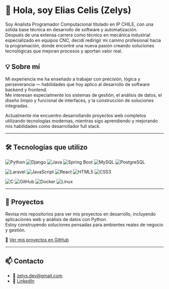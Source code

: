 # 👋 Hola, soy Elias Celis (Zelys)

Soy Analista Programador Computacional titulado en IP CHILE, con una sólida base técnica en desarrollo de software y automatización.  
Después de una extensa carrera como técnico en mecánica industrial especializado en equipos CNC, decidí redirigir mi camino profesional hacia la programación, donde encontré una nueva pasión creando soluciones tecnológicas que mejoran procesos y aportan valor real.

## 💡 Sobre mí

Mi experiencia me ha enseñado a trabajar con precisión, lógica y perseverancia — habilidades que hoy aplico al desarrollo de software backend y frontend.  
Me interesan especialmente los sistemas de gestión, el análisis de datos, el diseño limpio y funcional de interfaces, y la construcción de soluciones integradas.

Actualmente me encuentro desarrollando proyectos web completos utilizando tecnologías modernas, mientras sigo aprendiendo y mejorando mis habilidades como desarrollador full stack.

---

## 🛠️ Tecnologías que utilizo

![Python](https://img.shields.io/badge/Python-3776AB?style=for-the-badge&logo=python&logoColor=white) 
![Django](https://img.shields.io/badge/Django-092E20?style=for-the-badge&logo=django&logoColor=white) 
![Java](https://img.shields.io/badge/Java-007396?style=for-the-badge&logo=java&logoColor=white) 
![Spring Boot](https://img.shields.io/badge/Spring-6DB33F?style=for-the-badge&logo=spring&logoColor=white) 
![MySQL](https://img.shields.io/badge/MySQL-4479A1?style=for-the-badge&logo=mysql&logoColor=white) 
![PostgreSQL](https://img.shields.io/badge/PostgreSQL-336791?style=for-the-badge&logo=postgresql&logoColor=white)

![Laravel](https://img.shields.io/badge/Laravel-F05340?style=for-the-badge&logo=laravel&logoColor=white) 
![JavaScript](https://img.shields.io/badge/JavaScript-F7DF1E?style=for-the-badge&logo=javascript&logoColor=black) 
![React](https://img.shields.io/badge/React-20232A?style=for-the-badge&logo=react&logoColor=61DAFB) 
![HTML5](https://img.shields.io/badge/HTML5-E34F26?style=for-the-badge&logo=html5&logoColor=white) 
![CSS3](https://img.shields.io/badge/CSS3-1572B6?style=for-the-badge&logo=css3&logoColor=white)

![C](https://img.shields.io/badge/C-A8B9CC?style=for-the-badge&logo=c&logoColor=white) 
![GitHub](https://img.shields.io/badge/GitHub-181717?style=for-the-badge&logo=github&logoColor=white) 
![Docker](https://img.shields.io/badge/Docker-2496ED?style=for-the-badge&logo=docker&logoColor=white) 
![Linux](https://img.shields.io/badge/Linux-FCC624?style=for-the-badge&logo=linux&logoColor=black)

---

## 🚀 Proyectos

Revisa mis repositorios para ver mis proyectos en desarrollo, incluyendo aplicaciones web y análisis de datos con Python.  
Estoy construyendo soluciones pensadas para ambientes reales de negocio y gestión.

🔗 [Ver mis proyectos en GitHub](https://github.com/zelys)

---

## 📫 Contacto

- 📧 zelys.dev@gmail.com  
- 💼 [LinkedIn](https://linkedin.com/in/ecelis)  
